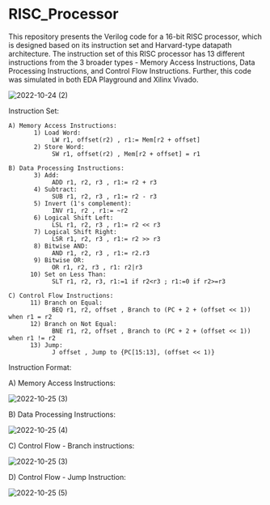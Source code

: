 # RISC_Processor
This repository presents the Verilog code for a 16-bit RISC processor, which is designed based on its instruction set and Harvard-type datapath architecture. The instruction set of this RISC processor has 13 different instructions from the 3 broader types - Memory Access Instructions, Data Processing Instructions, and Control Flow Instructions. Further, this code was simulated in both EDA Playground and Xilinx Vivado. 

![2022-10-24 (2)](https://user-images.githubusercontent.com/76448256/197538688-903011f5-b9f4-43de-9f03-30583dd797f2.png)

Instruction Set:

    A) Memory Access Instructions:
           1) Load Word: 
                LW r1, offset(r2) , r1:= Mem[r2 + offset]
           2) Store Word:
                SW r1, offset(r2) , Mem[r2 + offset] = r1
    
    B) Data Processing Instructions:
           3) Add:
                ADD r1, r2, r3 , r1:= r2 + r3
           4) Subtract:
                SUB r1, r2, r3 , r1:= r2 - r3
           5) Invert (1's complement):
                INV r1, r2 , r1:= ~r2
           6) Logical Shift Left:
                LSL r1, r2, r3 , r1:= r2 << r3
           7) Logical Shift Right:
                LSR r1, r2, r3 , r1:= r2 >> r3
           8) Bitwise AND:
                AND r1, r2, r3 , r1:= r2.r3
           9) Bitwise OR:
                OR r1, r2, r3 , r1: r2|r3
          10) Set on Less Than:
                SLT r1, r2, r3, r1:=1 if r2<r3 ; r1:=0 if r2>=r3

    C) Control Flow Instructions:
          11) Branch on Equal:
                BEQ r1, r2, offset , Branch to (PC + 2 + (offset << 1)) when r1 = r2
          12) Branch on Not Equal:
                BNE r1, r2, offset , Branch to (PC + 2 + (offset << 1)) when r1 != r2
          13) Jump:
                J offset , Jump to {PC[15:13], (offset << 1)}

Instruction Format:

A) Memory Access Instructions:

![2022-10-25 (3)](https://user-images.githubusercontent.com/76448256/197834751-0e831a15-ec1c-4342-bc3d-72695c07e812.png)

B) Data Processing Instructions:

![2022-10-25 (4)](https://user-images.githubusercontent.com/76448256/197835448-1e604e1e-f659-4022-8ca0-730c787dae23.png)

C) Control Flow - Branch instructions:

![2022-10-25 (3)](https://user-images.githubusercontent.com/76448256/197835556-7527a05a-1450-4dbf-80e5-24bbd9974d5c.png)

D) Control Flow - Jump Instruction:

![2022-10-25 (5)](https://user-images.githubusercontent.com/76448256/197835721-94229431-f811-4fb8-981b-f868c51a790e.png)















           
